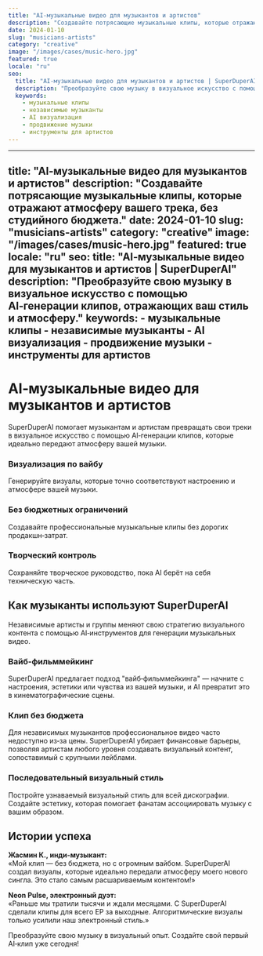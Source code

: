 ```yaml
---
title: "AI‑музыкальные видео для музыкантов и артистов"
description: "Создавайте потрясающие музыкальные клипы, которые отражают атмосферу вашего трека, без студийного бюджета."
date: 2024-01-10
slug: "musicians-artists"
category: "creative"
image: "/images/cases/music-hero.jpg"
featured: true
locale: "ru"
seo:
  title: "AI‑музыкальные видео для музыкантов и артистов | SuperDuperAI"
  description: "Преобразуйте свою музыку в визуальное искусство с помощью AI‑генерации клипов, отражающих ваш стиль и атмосферу."
  keywords:
    - музыкальные клипы
    - независимые музыканты
    - AI визуализация
    - продвижение музыки
    - инструменты для артистов
---
```


---
title: "AI‑музыкальные видео для музыкантов и артистов"
description: "Создавайте потрясающие музыкальные клипы, которые отражают атмосферу вашего трека, без студийного бюджета."
date: 2024-01-10
slug: "musicians-artists"
category: "creative"
image: "/images/cases/music-hero.jpg"
featured: true
locale: "ru"
seo:
  title: "AI‑музыкальные видео для музыкантов и артистов | SuperDuperAI"
  description: "Преобразуйте свою музыку в визуальное искусство с помощью AI‑генерации клипов, отражающих ваш стиль и атмосферу."
  keywords:
    - музыкальные клипы
    - независимые музыканты
    - AI визуализация
    - продвижение музыки
    - инструменты для артистов
---

# AI‑музыкальные видео для музыкантов и артистов

SuperDuperAI помогает музыкантам и артистам превращать свои треки в визуальное искусство с помощью AI‑генерации клипов, которые идеально передают атмосферу вашей музыки.

### Визуализация по вайбу

Генерируйте визуалы, которые точно соответствуют настроению и атмосфере вашей музыки.

  ### Без бюджетных ограничений

Создавайте профессиональные музыкальные клипы без дорогих продакшн‑затрат.

  ### Творческий контроль

Сохраняйте творческое руководство, пока AI берёт на себя техническую часть.

## Как музыканты используют SuperDuperAI

Независимые артисты и группы меняют свою стратегию визуального контента с помощью AI‑инструментов для генерации музыкальных видео.

### Вайб‑фильммейкинг

SuperDuperAI предлагает подход "вайб‑фильммейкинга" — начните с настроения, эстетики или чувства из вашей музыки, и AI превратит это в кинематографические сцены.

### Клип без бюджета

Для независимых музыкантов профессиональное видео часто недоступно из‑за цены. SuperDuperAI убирает финансовые барьеры, позволяя артистам любого уровня создавать визуальный контент, сопоставимый с крупными лейблами.

### Последовательный визуальный стиль

Постройте узнаваемый визуальный стиль для всей дискографии. Создайте эстетику, которая помогает фанатам ассоциировать музыку с вашим образом.

## Истории успеха

**Жасмин К., инди‑музыкант:**  
«Мой клип — без бюджета, но с огромным вайбом. SuperDuperAI создал визуалы, которые идеально передали атмосферу моего нового сингла. Это стало самым расшариваемым контентом!»

**Neon Pulse, электронный дуэт:**  
«Раньше мы тратили тысячи и ждали месяцами. С SuperDuperAI сделали клипы для всего EP за выходные. Алгоритмические визуалы только усилили наш электронный стиль.»

  Преобразуйте свою музыку в визуальный опыт. Создайте свой первый AI‑клип уже
  сегодня!

